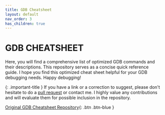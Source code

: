 ```yaml
---
title: GDB Cheatsheet
layout: default
nav_order: 3
has_children: true
---
```


# **GDB CHEATSHEET**

Here, you will find a comprehensive list of optimized GDB commands and their descriptions. This repository serves as a concise quick reference guide. I hope you find this optimized cheat sheet helpful for your GDB debugging needs. Happy debugging!

{: .important-title }
If you have a link or a correction to suggest, please don't hesitate to do a [pull request](https://github.com/jotavare/guides-and-manuals/pulls) or contact me. I highly value any contributions and will evaluate them for possible inclusion in the repository.

[Original GDB Cheatsheet Repository](https://github.com/jotavare/guides-and-manuals/tree/main/guides-and-manuals/gdb){: .btn .btn-blue }